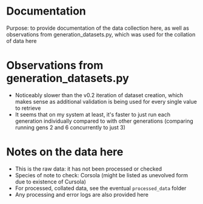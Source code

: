 # Documentation

Purpose: to provide documentation of the data collection here, as well as observations from generation_datasets.py, which was used for the collation of data here

# Observations from generation_datasets.py
- Noticeably slower than the v0.2 iteration of dataset creation, which makes sense as additional validation is being used for every single value to retrieve
- It seems that on my system at least, it's faster to just run each generation individually compared to with other generations (comparing running gens 2 and 6 concurrently to just 3)

# Notes on the data here
- This is the raw data: it has not been processed or checked
- Species of note to check: Corsola (might be listed as unevolved form due to existence of Cursola)
- For processed, collated data, see the eventual `processed_data` folder
- Any processing and error logs are also provided here
